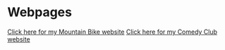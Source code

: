# Webpages

[Click here for my Mountain Bike website](https://m2004071.places.middlesbro.ac.uk/Bike/homepage.html)
[Click here for my Comedy Club website](https://m2004071.places.middlesbro.ac.uk/The%20Bridge/homepage.html)
